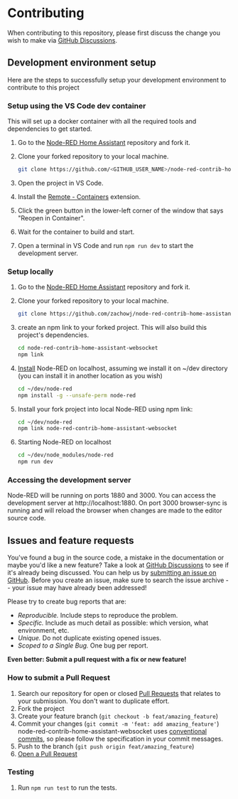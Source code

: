 # Contributing

When contributing to this repository, please first discuss the change you wish to make via [GitHub Discussions](https://github.com/zachowj/node-red-contrib-home-assistant-websocket/discussions/categories/feature-request).

## Development environment setup

Here are the steps to successfully setup your development environment to contribute to this project

### Setup using the VS Code dev container

This will set up a docker container with all the required tools and dependencies to get started.

1. Go to the [Node-RED Home Assistant](https://github.com/zachowj/node-red-contrib-home-assistant-websocket) repository and fork it.

1. Clone your forked repository to your local machine.

   ```sh
   git clone https://github.com/<GITHUB_USER_NAME>/node-red-contrib-home-assistant-websocket
   ```

1. Open the project in VS Code.

1. Install the [Remote - Containers](https://marketplace.visualstudio.com/items?itemName=ms-vscode-remote.remote-containers) extension.

1. Click the green button in the lower-left corner of the window that says "Reopen in Container".

1. Wait for the container to build and start.

1. Open a terminal in VS Code and run `npm run dev` to start the development server.

### Setup locally

1. Go to the [Node-RED Home Assistant](https://github.com/zachowj/node-red-contrib-home-assistant-websocket) repository and fork it.

1. Clone your forked repository to your local machine.

   ```sh
   git clone https://github.com/zachowj/node-red-contrib-home-assistant-websocket
   ```

1. create an npm link to your forked project. This will also build this project's dependencies.

   ```sh
   cd node-red-contrib-home-assistant-websocket
   npm link
   ```

1. [Install](https://nodered.org/docs/getting-started/local) Node-RED on localhost, assuming we install it on ~/dev directory (you can install it in another location as you wish)

   ```sh
   cd ~/dev/node-red
   npm install -g --unsafe-perm node-red
   ```

1. Install your fork project into local Node-RED using npm link:

   ```sh
   cd ~/dev/node-red
   npm link node-red-contrib-home-assistant-websocket
   ```

1. Starting Node-RED on localhost

   ```sh
   cd ~/dev/node_modules/node-red
   npm run dev
   ```

### Accessing the development server

Node-RED will be running on ports 1880 and 3000. You can access the development server at http://localhost:1880. On port 3000 browser-sync is running and will reload the browser when changes are made to the editor source code.

## Issues and feature requests

You've found a bug in the source code, a mistake in the documentation or maybe you'd like a new feature? Take a look at [GitHub Discussions](https://github.com/zachowj/node-red-contrib-home-assistant-websocket/discussions) to see if it's already being discussed. You can help us by [submitting an issue on GitHub](https://github.com/zachowj/node-red-contrib-home-assistant-websocket/issues). Before you create an issue, make sure to search the issue archive -- your issue may have already been addressed!

Please try to create bug reports that are:

- _Reproducible._ Include steps to reproduce the problem.
- _Specific._ Include as much detail as possible: which version, what environment, etc.
- _Unique._ Do not duplicate existing opened issues.
- _Scoped to a Single Bug._ One bug per report.

**Even better: Submit a pull request with a fix or new feature!**

### How to submit a Pull Request

1. Search our repository for open or closed
   [Pull Requests](https://github.com/zachowj/node-red-contrib-home-assistant-websocket/pulls)
   that relates to your submission. You don't want to duplicate effort.
2. Fork the project
3. Create your feature branch (`git checkout -b feat/amazing_feature`)
4. Commit your changes (`git commit -m 'feat: add amazing_feature'`)  
   node-red-contrib-home-assistant-websocket uses [conventional commits](https://www.conventionalcommits.org), so please follow the specification in your commit messages.
5. Push to the branch (`git push origin feat/amazing_feature`)
6. [Open a Pull Request](https://github.com/zachowj/node-red-contrib-home-assistant-websocket/compare?expand=1)

### Testing

1. Run `npm run test` to run the tests.
